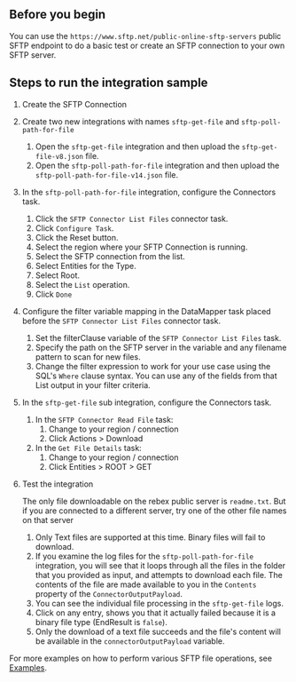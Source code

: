 ## Before you begin

You can use the `https://www.sftp.net/public-online-sftp-servers` public SFTP
endpoint to do a basic test or create an SFTP connection to your own SFTP
server.

## Steps to run the integration sample

1.  Create the SFTP Connection
1.  Create two new integrations with names `sftp-get-file` and
    `sftp-poll-path-for-file`
    1.  Open the `sftp-get-file` integration and then upload the
        `sftp-get-file-v8.json` file.
    1.  Open the `sftp-poll-path-for-file` integration and then upload the
        `sftp-poll-path-for-file-v14.json` file.
1.  In the `sftp-poll-path-for-file` integration, configure the Connectors task.
    1.  Click the `SFTP Connector List Files` connector task.
    1.  Click `Configure Task`.
    1.  Click the Reset button.
    1.  Select the region where your SFTP Connection is running.
    1.  Select the SFTP connection from the list.
    1.  Select Entities for the Type.
    1.  Select Root.
    1.  Select the `List` operation.
    1.  Click `Done`
1.  Configure the filter variable mapping in the DataMapper task placed before
    the `SFTP Connector List Files` connector task.
    1.  Set the filterClause variable of the `SFTP Connector List Files` task.
    1.  Specify the path on the SFTP server in the variable and any filename
        pattern to scan for new files.
    1.  Change the filter expression to work for your use case using the SQL's
        `Where` clause syntax. You can use any of the fields from that List
        output in your filter criteria.
1.  In the `sftp-get-file` sub integration, configure the Connectors task.

    1.  In the `SFTP Connector Read File` task:
        1.  Change to your region / connection
        1.  Click Actions > Download
    1.  In the `Get File Details` task:
        1.  Change to your region / connection
        1.  Click Entities > ROOT > GET

1.  Test the integration

    The only file downloadable on the rebex public server is `readme.txt`. But
    if you are connected to a different server, try one of the other file names
    on that server

    1.  Only Text files are supported at this time. Binary files will fail to
        download.
    1.  If you examine the log files for the `sftp-poll-path-for-file`
        integration, you will see that it loops through all the files in the
        folder that you provided as input, and attempts to download each file.
        The contents of the file are made available to you in the `Contents`
        property of the `ConnectorOutputPayload`.
    1.  You can see the individual file processing in the `sftp-get-file` logs.
    1.  Click on any entry, shows you that it actually failed because it is a
        binary file type (EndResult is `false`).
    1.  Only the download of a text file succeeds and the file's content will be
        available in the `connectorOutputPayload` variable.

For more examples on how to perform various SFTP file operations, see
[Examples](https://cloud.google.com/integration-connectors/docs/connectors/sftp/configure#examples).
